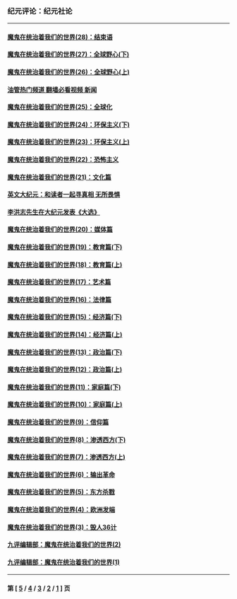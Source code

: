 ### 纪元评论：纪元社论
---
#### [魔鬼在统治着我们的世界(28)：结束语](../../pages/nsc422/n10936246.md?08180330) 
#### [魔鬼在统治着我们的世界(27)：全球野心(下)](../../pages/nsc422/n10928319.md?08180330) 
#### [魔鬼在统治着我们的世界(26)：全球野心(上)](../../pages/nsc422/n10900318.md?08180330) 
#### [油管热门频道 翻墙必看视频 新闻](ok?08180330)
#### [魔鬼在统治着我们的世界(25)：全球化](../../pages/nsc422/n10788205.md?08180330) 
#### [魔鬼在统治着我们的世界(24)：环保主义(下)](../../pages/nsc422/n10695307.md?08180330) 
#### [魔鬼在统治着我们的世界(23)：环保主义(上)](../../pages/nsc422/n10688613.md?08180330) 
#### [魔鬼在统治着我们的世界(22)：恐怖主义](../../pages/nsc422/n10614727.md?08180330) 
#### [魔鬼在统治着我们的世界(21)：文化篇](../../pages/nsc422/n10597706.md?08180330) 
#### [英文大纪元：和读者一起寻真相 无所畏惧](../../pages/nsc422/n12542027.md?08180330) 
#### [李洪志先生在大纪元发表《大选》](../../pages/nsc422/n12534746.md?08180330) 
#### [魔鬼在统治着我们的世界(20)：媒体篇](../../pages/nsc422/n10586579.md?08180330) 
#### [魔鬼在统治着我们的世界(19)：教育篇(下)](../../pages/nsc422/n10564808.md?08180330) 
#### [魔鬼在统治着我们的世界(18)：教育篇(上)](../../pages/nsc422/n10526970.md?08180330) 
#### [魔鬼在统治着我们的世界(17)：艺术篇](../../pages/nsc422/n10499093.md?08180330) 
#### [魔鬼在统治着我们的世界(16)：法律篇](../../pages/nsc422/n10485969.md?08180330) 
#### [魔鬼在统治着我们的世界(15)：经济篇(下)](../../pages/nsc422/n10469975.md?08180330) 
#### [魔鬼在统治着我们的世界(14)：经济篇(上)](../../pages/nsc422/n10457370.md?08180330) 
#### [魔鬼在统治着我们的世界(13)：政治篇(下)](../../pages/nsc422/n10448270.md?08180330) 
#### [魔鬼在统治着我们的世界(12)：政治篇(上)](../../pages/nsc422/n10444576.md?08180330) 
#### [魔鬼在统治着我们的世界(11)：家庭篇(下)](../../pages/nsc422/n10440961.md?08180330) 
#### [魔鬼在统治着我们的世界(10)：家庭篇(上)](../../pages/nsc422/n10435448.md?08180330) 
#### [魔鬼在统治着我们的世界(9)：信仰篇](../../pages/nsc422/n10432159.md?08180330) 
#### [魔鬼在统治着我们的世界(8)：渗透西方(下)](../../pages/nsc422/n10429603.md?08180330) 
#### [魔鬼在统治着我们的世界(7)：渗透西方(上)](../../pages/nsc422/n10426013.md?08180330) 
#### [魔鬼在统治着我们的世界(6)：输出革命](../../pages/nsc422/n10421536.md?08180330) 
#### [魔鬼在统治着我们的世界(5)：东方杀戮](../../pages/nsc422/n10417707.md?08180330) 
#### [魔鬼在统治着我们的世界(4)：欧洲发端](../../pages/nsc422/n10414890.md?08180330) 
#### [魔鬼在统治着我们的世界(3)：毁人36计](../../pages/nsc422/n10411583.md?08180330) 
#### [九评编辑部：魔鬼在统治着我们的世界(2)](../../pages/nsc422/n10410036.md?08180330) 
#### [九评编辑部：魔鬼在统治着我们的世界(1)](../../pages/nsc422/n10406825.md?08180330) 

---
#### 第 [ [5](./5.md?08180330) / [4](./4.md?08180330) / [3](./3.md?08180330) / [2](./2.md?08180330) / [1](./1.md?08180330) ] 页

